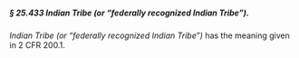 ##### § 25.433 Indian Tribe (or “federally recognized Indian Tribe”). #####

*Indian Tribe (or “federally recognized Indian Tribe”)* has the meaning given in 2 CFR 200.1.